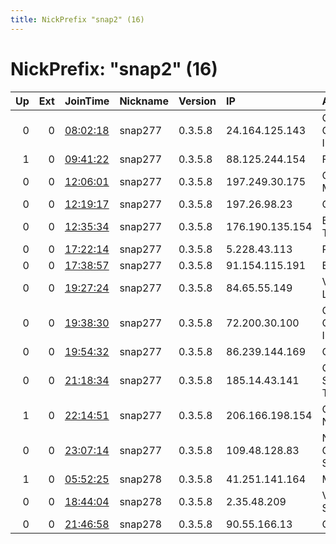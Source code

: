 ```yaml
---
title: NickPrefix "snap2" (16)
---
```


# NickPrefix: "snap2" (16)

|   Up |   Ext | JoinTime                                                                                            | Nickname   | Version   | IP              | AS                                      | CC   |   ORp |   Dirp | OS    | Contact   |   eFamMembers |
|-----:|------:|:----------------------------------------------------------------------------------------------------|:-----------|:----------|:----------------|:----------------------------------------|:-----|------:|-------:|:------|:----------|--------------:|
|    0 |     0 | [08:02:18](https://metrics.torproject.org/rs.html#details/265BC5F701F94907944FD0D2A4858C059B5F220D) | snap277    | 0.3.5.8   | 24.164.125.143  | Charter Communications Inc              | us   | 46161 |      0 | Linux | None      |             1 |
|    1 |     0 | [09:41:22](https://metrics.torproject.org/rs.html#details/EE892B544EF1C0D5C72A048BA9CD3E3DEE13B135) | snap277    | 0.3.5.8   | 88.125.244.154  | Free SAS                                | fr   | 44095 |      0 | Linux | None      |             1 |
|    0 |     0 | [12:06:01](https://metrics.torproject.org/rs.html#details/BCB937A40A216C435808ED1CFC61A9B3D30B089B) | snap277    | 0.3.5.8   | 197.249.30.175  | Comunicacoes Multimedia, Lda.           | mz   | 43327 |      0 | Linux | None      |             1 |
|    0 |     0 | [12:19:17](https://metrics.torproject.org/rs.html#details/FA10D1879772F50C4457B4699B6F90C9A41F99B5) | snap277    | 0.3.5.8   | 197.26.98.23    | GLOBALNET-AS                            | tn   | 37097 |      0 | Linux | None      |             1 |
|    0 |     0 | [12:35:34](https://metrics.torproject.org/rs.html#details/6A5D808046A3DFEB85FC1BDB53644BEE93E1232F) | snap277    | 0.3.5.8   | 176.190.135.154 | Bouygues Telecom SA                     | fr   | 46727 |      0 | Linux | None      |             1 |
|    0 |     0 | [17:22:14](https://metrics.torproject.org/rs.html#details/005D44C3C147859E8B4D5D534B798774776E3659) | snap277    | 0.3.5.8   | 5.228.43.113    | Rostelecom                              | ru   | 45935 |      0 | Linux | None      |             1 |
|    0 |     0 | [17:38:57](https://metrics.torproject.org/rs.html#details/FA7FFB5AEBEEBE8E39B3A97C7E138655C9677468) | snap277    | 0.3.5.8   | 91.154.115.191  | Elisa Oyj                               | fi   | 46851 |      0 | Linux | None      |             1 |
|    0 |     0 | [19:27:24](https://metrics.torproject.org/rs.html#details/4440DF257DE49523D504F85A770BF69CD473CE1C) | snap277    | 0.3.5.8   | 84.65.55.149    | Vodafone Limited                        | gb   | 44261 |      0 | Linux | None      |             1 |
|    0 |     0 | [19:38:30](https://metrics.torproject.org/rs.html#details/2223E670AB17C6059608A1EC757BEF180B0153B9) | snap277    | 0.3.5.8   | 72.200.30.100   | Cox Communications Inc.                 | us   | 33247 |      0 | Linux | None      |             1 |
|    0 |     0 | [19:54:32](https://metrics.torproject.org/rs.html#details/9256A6F3D30E037C710B5F9C771CC62046E4D9FC) | snap277    | 0.3.5.8   | 86.239.144.169  | Orange                                  | fr   | 43693 |      0 | Linux | None      |             1 |
|    0 |     0 | [21:18:34](https://metrics.torproject.org/rs.html#details/E36ACA6BCE310A3C044429086279434E115ED066) | snap277    | 0.3.5.8   | 185.14.43.141   | Closed Joint Stock Company TransTeleCom | ru   | 33475 |      0 | Linux | None      |             1 |
|    1 |     0 | [22:14:51](https://metrics.torproject.org/rs.html#details/27BFE1667358A96E467F2CE867D7352A2C801354) | snap277    | 0.3.5.8   | 206.166.198.154 | Celltex Networks, LLC                   | us   | 45795 |      0 | Linux | None      |             1 |
|    0 |     0 | [23:07:14](https://metrics.torproject.org/rs.html#details/C1A8D43B908B031C5919909DCBB662D0FF82FC17) | snap277    | 0.3.5.8   | 109.48.128.83   | Nos Comunicacoes, S.A.                  | pt   | 46509 |      0 | Linux | None      |             1 |
|    1 |     0 | [05:52:25](https://metrics.torproject.org/rs.html#details/88010ABB8994E97F0DD3C502D3F279A0037F114B) | snap278    | 0.3.5.8   | 41.251.141.164  | MT-MPLS                                 | ma   | 46825 |      0 | Linux | None      |             1 |
|    0 |     0 | [18:44:04](https://metrics.torproject.org/rs.html#details/A9CEFE8E44BBF381B292C5BD7F531C9F5AFDA29F) | snap278    | 0.3.5.8   | 2.35.48.209     | Vodafone Italia S.p.A.                  | it   | 44887 |      0 | Linux | None      |             1 |
|    0 |     0 | [21:46:58](https://metrics.torproject.org/rs.html#details/63F19C06583EA3395B47F0E50C1C7B697CB486B9) | snap278    | 0.3.5.8   | 90.55.166.13    | Orange                                  | fr   | 44117 |      0 | Linux | None      |             1 |

